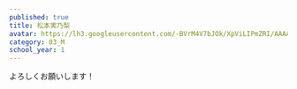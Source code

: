 ```yaml
---
published: true
title: 松本実乃梨
avatar: https://lh3.googleusercontent.com/-BVrM4V7bJOk/XpViLIPmZRI/AAAAAAAATUM/JMbLZFDlpao5UnPqBxgfmVHzRBO8ByApgCE0YBhgLKqgEAMBZVoAS7AQFms2wU_ra57OM0lpTaetlwhR2RMIVjX22UWI5wensVBLxSSyqEk8TYRYYr_-_ohDG-HRWs5r7sg-tHi2V6NAYZSNE501gfbdZNv1A5KJku_7l7OV1hlEGPPCXnJ8-2xXzytvaiUSKVXYOIb8g7kq4bQ7lYa6ZwsmQxdsflIhL9ucYnsbmJ6YpzdskURME9WjCW2C8fVgUVzfrffjVoXf867gqrsj_ssishLBDi4Kgbjyx97m68fPFn9AvAjeQKOmQeGw-8yULrV8UPzc6dYnoLl7Gmp4GgXEtYu1SRQ3Jc4JIy5LGJRuqcJ5yckOd2en_MwG-pVjW5bFa6QD8-_4tH6JSGcCHkzGEqfTas5z6cfgbvZp-Bd-ucRBZoZB8Tkg6uLueqSplRBM8ZlWELu7szuce1IONvVuZfuHFsf3gDmckM-ox-uQa_Dc3PeIR8x9D0HuW4QOoZS2BCNBH19bE-H71JIikuhQZ6PM0RkmVCjTjdC_uJLjom7n9E4L8qm00j5ZzAU5A5_U780tYisaD3H-xUrmC7od0U__Uu3hJS8XBEp1SRkS0AuqVaeA6DlT3blmmeWcxUYoyG3f3l0Q1UbJLjx1D55KmMDHUhk5W95qENT4Z5K4jCTJKdODevkQBWwdX1imjXHwRQX_Yalv1ENgXtWmRhKkjryFEHf61k4g3WeezoLnxhAlFV0sBNK5IiqtO2aqW--aU14qnibFJMLnh3PQF/IMG_0576_2.jpg
category: 03_M
school_year: 1
---
```

よろしくお願いします！